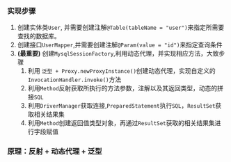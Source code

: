 ### 实现步骤
1. 创建实体类``User``, 并需要创建注解``@Table(tableName = "user")``来指定所需要查找的数据库。
2. 创建接口``UserMapper``,并需要创建注解``@Param(value = "id")``来指定查询条件
3. **(最重要)** 创建``MysqlSessionFactory``,利用动态代理，并实现相应方法，大致步骤
   1. 利用 ``泛型 + Proxy.newProxyInstance()``创建动态代理，实现自定义的``InvocationHandler.invoke()``方法
   2. 利用``Method``反射获取所执行的方法参数，注解以及其返回类型，动态的拼接``SQL``
   3. 利用``DriverManager``获取连接,``PreparedStatement``执行``SQL``，``ResultSet``获取相关结果集
   4. 利用``Method``创建返回值类型对象，再通过``ResultSet``获取的相关结果集进行字段赋值
### 原理：反射 + 动态代理 + 泛型
